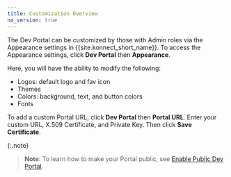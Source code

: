 ```yaml
---
title: Customization Overview
no_version: true
---
```


The Dev Portal can be customized by those with Admin roles via the Appearance settings in {{site.konnect_short_name}}. To access the Appearance settings, click **Dev Portal** then **Appearance**.

Here, you will have the ability to modify the following:

* Logos: default logo and fav icon
* Themes
* Colors: background, text, and button colors
* Fonts

To add a custom Portal URL, click **Dev Portal** then **Portal URL**. Enter your custom URL, X.509 Certificate, and Private Key. Then click **Save Certificate**.

{:.note}
> **Note**: To learn how to make your Portal public, see [Enable Public Dev Portal](/konnect/dev-portal/customization/public-portal).
